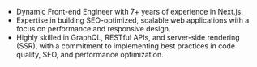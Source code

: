 - Dynamic Front-end Engineer with 7+ years of experience in Next.js.
- Expertise in building SEO-optimized, scalable web applications with a focus on performance and responsive design. 
- Highly skilled in GraphQL, RESTful APIs, and server-side rendering (SSR), with a commitment to implementing best practices in code quality, SEO, and performance optimization.
